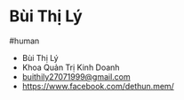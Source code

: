 # Bùi Thị Lý
#human

- Bùi Thị Lý
- Khoa Quản Trị Kinh Doanh
- buithily27071999@gmail.com
- https://www.facebook.com/dethun.mem/
